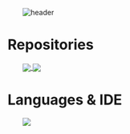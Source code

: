 <div>
  
  ![header](https://capsule-render.vercel.app/api?type=waving&color=0,2,2,5,30&height=250&section=header&text=RWD0327&fontColor=ffffff&fontSize=80&fontAlignY=40&animation=twinkling)
  
</div>
  <h1>Repositories</h1>
<div>
  <a href="https://github.com/anuraghazra/github-readme-stats">
    <img align="center" src="https://github-readme-stats.vercel.app/api?username=RWD0327&hide=contribs&show_icons=true&theme=tokyonight">
  </a>
  <a href="https://solved.ac/kjw4620/">
    <img align="center" src="http://mazassumnida.wtf/api/v2/generate_badge?boj=kjw4620">
  </a>
</div>
  <h1>Languages & IDE</h1>
<div>
  <a href="https://github.com/anuraghazra/github-readme-stats">
    <img align="center" src="https://github-readme-stats.vercel.app/api/top-langs/?username=RWD0327&layout=compact&theme=tokyonight">
  </a>
</div>


<style>
  div{
    align-item: center;
    padding: 0 30px;
  }
</style>
